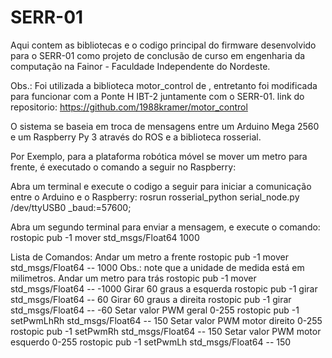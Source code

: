 # SERR-01

Aqui contem as bibliotecas e o codigo principal do firmware desenvolvido para o SERR-01 como projeto de conclusão de curso em engenharia da computação na Fainor - Faculdade Independente do Nordeste.

Obs.: Foi utilizada a biblioteca motor_control de , entretanto foi modificada para funcionar com a Ponte H IBT-2 juntamente com o SERR-01. 
link do repositorio: https://github.com/1988kramer/motor_control 

O sistema se baseia em troca de mensagens entre um Arduino Mega 2560 e um Raspberry Py 3 através do ROS e a biblioteca rosserial.

Por Exemplo, para a plataforma robótica móvel se mover um metro para frente, é executado o comando a seguir no Raspberry:
  
  Abra um terminal e execute o codigo a seguir para iniciar a comunicação entre o Arduino e o Raspberry:
    rosrun rosserial_python serial_node.py /dev/ttyUSB0 _baud:=57600;
    
  Abra um segundo terminal para enviar a mensagem, e execute o comando: 
    rostopic pub -1 mover std_msgs/Float64 1000
    
    
Lista de Comandos:
    Andar um metro a frente
      rostopic pub -1 mover std_msgs/Float64 -- 1000
      Obs.: note que a unidade de medida está em milimetros.
    Andar um metro para trás
      rostopic pub -1 mover std_msgs/Float64 -- -1000
    Girar 60 graus a esquerda
      rostopic pub -1 girar std_msgs/Float64 -- 60
    Girar 60 graus a direita
      rostopic pub -1 girar std_msgs/Float64 -- -60
    Setar valor PWM geral 0-255
      rostopic pub -1 setPwmLhRh std_msgs/Float64 -- 150
    Setar valor PWM motor direito 0-255
      rostopic pub -1 setPwmRh std_msgs/Float64 -- 150
    Setar valor PWM motor esquerdo 0-255
      rostopic pub -1 setPwmLh std_msgs/Float64 -- 150
          
      
